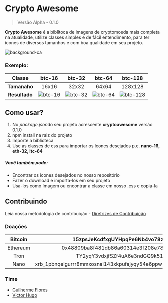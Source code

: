# Crypto Awesome
>Versão Alpha - 0.1.0

**Crypto Awesome** é a biblítoca de imagens de cryptomoeda mais completa na atualidade, utilize classes simples e de fácil entendimento, para ter ícones de diversos tamanhos e com boa qualidade em seu projeto.

![background-ca]
### Exemplo:
| Classe | btc-16 | btc-32 | btc-64 | btc-128 |
|:---: |:--:|:--:|:--:|:--:|
| **Tamanaho** | 16x16 | 32x32 | 64x64 | 128x128 |
| **Resultado** | ![btc-16] | ![btc-32] | ![btc-64] | ![btc-128] |

## Como usar?

  1. No  *package.json*do seu projeto acrescente **cryptoawesome** versão 0.1.0
  2. npm install na raiz do projeto
  3. Importe a biblioteca
  4. Use as classes de css para importar os ícones desejados p.e. **nano-16, eth-32, ltc-64**

##### Você também pode:
  - Encontrar os ícones desejados no nosso repositório
  - Fazer o download e importa-los em seu projeto
  - Usa-los como Imagem ou encontrar a classe em nosso .css e copia-la

## Contribuindo
Leia nossa metodologia de contribuição - [Diretrizes de Contribuição](https://github.com/guisantos/CryptoAwesome/blob/master/CONTRIBUTING-PT.md)

### Doações
| Bitcoin | 15zpsJeKcdfxgUYHpqPe6Nb4vo78zvMpv4  |
|:---:|:---:|
| Ethereum   | 0x48809ba8f481db86a60314e3f208e783ee7b04ab |
| Tron   | TY2yqY3vdxjfSZf4uA6e3ndGQ9k51r4s2c |
| Nano | xrb_1pbnqeigurrr8mmxosnai143xkpufajyqy54e6ppw56yq6z5x5rgxn7uaz7s |

### Time
- [Guilherme Flores](https://github.com/guisantos)
- [Victor Hugo](https://github.com/victorbmaximo)

[background-ca]: <https://user-images.githubusercontent.com/14335913/44111384-9f1c73be-9fd8-11e8-97b5-771dbc825040.PNG>
[btc-16]: <https://user-images.githubusercontent.com/14335913/44107308-5a7bc076-9fcd-11e8-8dc1-25da9a3918ca.jpg>
[btc-32]: <https://user-images.githubusercontent.com/14335913/44107309-5aa9c174-9fcd-11e8-9e8e-2b2d62fc7cbe.jpg>
[btc-64]: <https://user-images.githubusercontent.com/14335913/44107310-5ac93054-9fcd-11e8-92b7-7b6321bf79bc.jpg>
[btc-128]: <https://user-images.githubusercontent.com/14335913/44107307-5a5ddc14-9fcd-11e8-870e-9ba9a46c8ebc.jpg>
